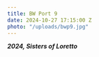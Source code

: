 ```yaml
---
title: BW Port 9
date: 2024-10-27 17:15:00 Z
photo: "/uploads/bwp9.jpg"
---
```


***2024, Sisters of Loretto***